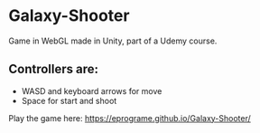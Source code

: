# Galaxy-Shooter
Game in WebGL made in Unity, part of a Udemy course.
## Controllers are:
- WASD and keyboard arrows for move
- Space for start and shoot

Play the game here: https://eprograme.github.io/Galaxy-Shooter/
